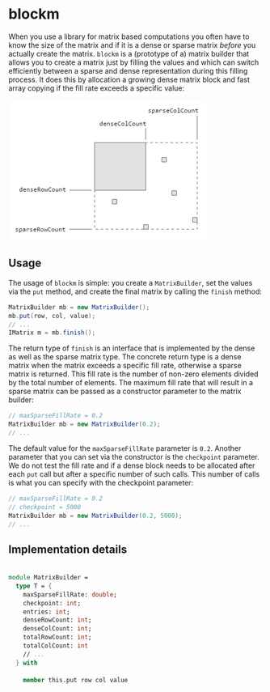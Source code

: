 # blockm
When you use a library for matrix based computations you often have to know the
size of the matrix and if it is a dense or sparse matrix *before* you actually
create the matrix. `blockm` is a (prototype of a) matrix builder that allows you
to create a matrix just by filling the values and which can switch efficiently
between a sparse and dense representation during this filling process. It does
this by allocation a growing dense matrix block and fast array copying if the
fill rate exceeds a specific value:

![](blockm.png)

## Usage
The usage of `blockm` is simple: you create a `MatrixBuilder`, set the values
via the `put` method, and create the final matrix by calling the `finish`
method:

```java
MatrixBuilder mb = new MatrixBuilder();
mb.put(row, col, value);
// ...
IMatrix m = mb.finish();
```

The return type of `finish` is an interface that is implemented by the dense
as well as the sparse matrix type. The concrete return type is a dense matrix
when the matrix exceeds a specific fill rate, otherwise a sparse matrix is
returned. This fill rate is the number of non-zero elements divided by the
total number of elements. The maximum fill rate that will result in a sparse
matrix can be passed as a constructor parameter to the matrix builder:

```java
// maxSparseFillRate = 0.2
MatrixBuilder mb = new MatrixBuilder(0.2);
// ...
```

The default value for the `maxSparseFillRate` parameter is `0.2`. Another
parameter that you can set via the constructor is the `checkpoint` parameter.
We do not test the fill rate and if a dense block needs to be allocated after
each `put` call but after a specific number of such calls. This number of calls
is what you can specify with the checkpoint parameter:

```java
// maxSparseFillRate = 0.2
// checkpoint = 5000
MatrixBuilder mb = new MatrixBuilder(0.2, 5000);
// ...
```

## Implementation details

```fsharp

module MatrixBuilder =
  type T = {
    maxSparseFillRate: double;
    checkpoint: int;
    entries: int;
    denseRowCount: int;
    denseColCount: int;
    totalRowCount: int;
    totalColCount: int
    // ...
  } with

    member this.put row col value
```
